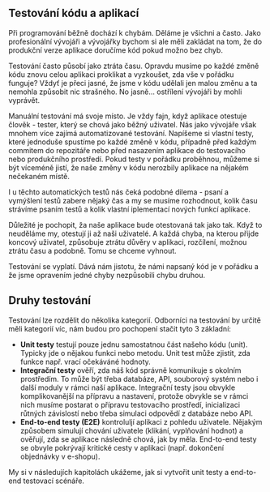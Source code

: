 ## Testování kódu a aplikací

Při programování běžně dochází k chybám. Děláme je všichni a často. Jako profesionální vývojáři a vývojářky bychom si ale měli zakládat na tom, že do produkční verze aplikace doručíme kód pokud možno bez chyb.

Testování často působí jako ztráta času. Opravdu musíme po každé změně kódu znovu celou aplikaci proklikat a vyzkoušet, zda vše v pořádku funguje? Vždyť je přeci jasné, že jsme v kódu udělali jen malou změnu a ta nemohla způsobit nic strašného. No jasně... ostřílení vývojáři by mohli vyprávět.

Manuální testování má svoje místo. Je vždy fajn, když aplikace otestuje člověk - tester, který se chová jako běžný uživatel. Nás jako vývojáře však mnohem více zajímá automatizované testování. Napíšeme si vlastní testy, které jednoduše spustíme po každé změně v kódu, případně před každým commitem do repozitáře nebo před nasazením aplikace do testovacího nebo produkčního prostředí. Pokud testy v pořádku proběhnou, můžeme si být víceméně jistí, že naše změny v kódu nerozbily aplikace na nějakém nečekaném místě.

I u těchto automatických testů nás čeká podobné dilema - psaní a vymýšlení testů zabere nějaký čas a my se musíme rozhodnout, kolik času strávíme psaním testů a kolik vlastní iplementací nových funkcí aplikace.

Důležité je pochopit, ža naše aplikace bude otestovaná tak jako tak. Když to neuděláme my, otestují ji až naši uživatelé. A každá chyba, na kterou přijde koncový uživatel, způsobuje ztrátu důvěry v aplikaci, rozčílení, možnou ztrátu času a podobně. Tomu se chceme vyhnout.

Testování se vyplatí. Dává nám jistotu, že námi napsaný kód je v pořádku a že jsme opravením jedné chyby nezpůsobili chybu druhou.

## Druhy testování

Testování lze rozdělit do několika kategorií. Odborníci na testování by určitě měli kategorií víc, nám budou pro pochopení stačit tyto 3 základní:

- **Unit testy** testují pouze jednu samostatnou část našeho kódu (unit). Typicky jde o nějakou funkci nebo metodu. Unit test může zjistit, zda funkce např. vrací očekáváné hodnoty.
- **Integrační testy** ověří, zda náš kód správně komunikuje s okolním prostředím. To může být třeba databáze, API, souborový systém nebo i další moduly v rámci naší aplikace. Integrační testy jsou obvykle komplikovanější na přípravu a nastavení, protože obvykle se v rámci nich musíme postarat o přípravu testovacího prostředí, inicializaci růtných závislostí nebo třeba simulaci odpovědí z databáze nebo API.
- **End-to-end testy (E2E)** kontroluljí aplikaci z pohledu uživatele. Nějakým způsobem simulují chování uživatele (klikání, vyplňování hodnot) a ověřují, zda se aplikace následně chová, jak by měla. End-to-end testy se obvyle pokrývají kritické cesty v aplikaci (např. dokončení objednávky v e-shopu).

My si v následujích kapitolách ukážeme, jak si vytvořit unit testy a end-to-end testovací scénáře.
